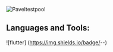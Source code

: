 
![Paveltestpool](https://user-images.githubusercontent.com/129371039/228805630-df66a9e5-0583-4d05-89f5-9e795dba69c4.png)

## Languages and Tools:
![flutter] (https://img.shields.io/badge/<LABEL>-<MESSAGE>-<COLOR>) 
